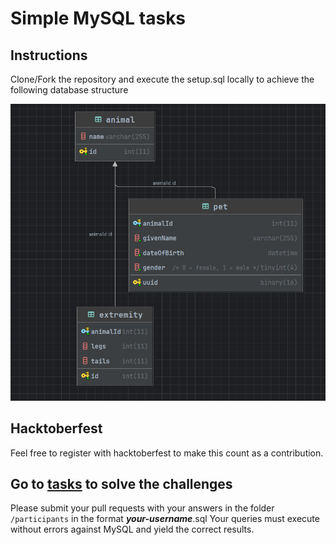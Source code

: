 # Simple MySQL tasks

## Instructions
Clone/Fork the repository and execute the setup.sql locally to achieve the following database structure

![schema](assets/diagram.png)

## Hacktoberfest
Feel free to register with hacktoberfest to make this count as a contribution.

## Go to [tasks](Tasks.md) to solve the challenges

Please submit your pull requests with your answers in the folder `/participants` in the format ***your-username***.sql
Your queries must execute without errors against MySQL and yield the correct results. 